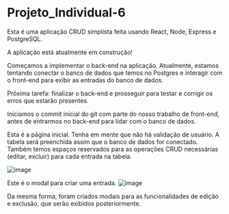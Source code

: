 # Projeto_Individual-6

Esta é uma aplicação CRUD simplista feita usando React, Node, Express e PostgreSQL.

A aplicação está atualmente em construção!

Começamos a implementar o back-end na aplicação. Atualmente, estamos tentando conectar o banco de dados que temos no Postgres e interagir com o front-end para exibir as entradas do banco de dados.

Próxima tarefa: finalizar o back-end e prosseguir para testar e corrigir os erros que estarão presentes.

Iniciamos o commit inicial do git com parte do nosso trabalho de front-end, antes de entrarmos no back-end para lidar com o banco de dados.

Esta é a página inicial. Tenha em mente que não há validação de usuário. A tabela será preenchida assim que o banco de dados for conectado. Também temos espaços reservados para as operações CRUD necessárias (editar, excluir) para cada entrada na tabela.


![image](https://user-images.githubusercontent.com/91724132/149516086-f1ed6e8f-bcbc-41b1-9038-09d2edaa59e4.png)

Este é o modal para criar uma entrada.
![image](https://user-images.githubusercontent.com/91724132/149516115-25544f5b-9263-451d-bc62-13abecfa9a3d.png)

Da mesma forma, foram criados modais para as funcionalidades de edição e exclusão, que serão exibidos posteriormente.
